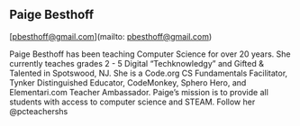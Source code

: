## Paige Besthoff

[pbesthoff@gmail.com](mailto: pbesthoff@gmail.com)

Paige Besthoff has been teaching Computer Science for over 20 years. She currently teaches grades 2 - 5 Digital “Techknowledgy” and Gifted & Talented in Spotswood, NJ. She is a Code.org CS Fundamentals Facilitator, Tynker Distinguished Educator, CodeMonkey, Sphero Hero, and Elementari.com Teacher Ambassador. Paige’s mission is to provide all students with access to computer science and STEAM. Follow her @pcteachershs
